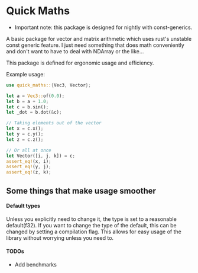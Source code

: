 # Quick Maths

- Important note: this package is designed for nightly with const-generics.

A basic package for vector and matrix arithmetic which uses rust's unstable const generic
feature. I just need something that does math conveniently and don't want to have to deal with
NDArray or the like...

This package is defined for ergonomic usage and efficiency.

Example usage:

```rust
use quick_maths::{Vec3, Vector};

let a = Vec3::of(0.0);
let b = a + 1.0;
let c = b.sin();
let _dot = b.dot(&c);

// Taking elements out of the vector
let x = c.x();
let y = c.y();
let z = c.z();

// Or all at once
let Vector([i, j, k]) = c;
assert_eq!(x, i);
assert_eq!(y, j);
assert_eq!(z, k);
```

## Some things that make usage smoother

#### Default types

Unless you explicitly need to change it, the type is set to a reasonable default(f32). If you
want to change the type of the default, this can be changed by setting a compilation flag. This
allows for easy usage of the library without worrying unless you need to.

#### TODOs

- Add benchmarks

